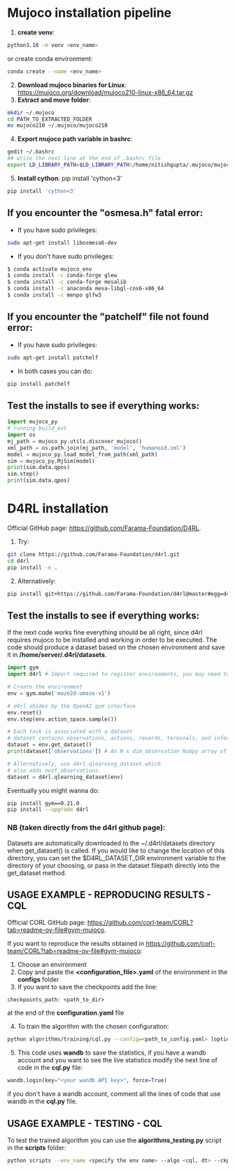 # Mujoco installation pipeline

1) **create venv**: 
```bash
python3.10 -m venv <env_name>
```
or create conda environment:
```bash
conda create --name <env_name>
```

2) **Download mujoco binaries for Linux**: https://mujoco.org/download/mujoco210-linux-x86_64.tar.gz
3) **Extract and move folder**:
```bash
mkdir ~/.mujoco
cd PATH_TO_EXTRACTED_FOLDER
mv mujoco210 ~/.mujoco/mujoco210
```
4) **Export mujoco path variable in bashrc**:
```bash
gedit ~/.bashrc
## write the next line at the end of .bashrc file
export LD_LIBRARY_PATH=$LD_LIBRARY_PATH:/home/nitishgupta/.mujoco/mujoco210/bin
```
5) **Install cython**: pip install 'cython<3'
```bash
pip install 'cython<3'
```

## If you encounter the "osmesa.h" fatal error:
- If you have sudo privileges:
```bash
sudo apt-get install libosmesa6-dev
```
- If you don't have sudo privileges:
```bash
$ conda activate mujoco_env
$ conda install -c conda-forge glew
$ conda install -c conda-forge mesalib
$ conda install -c anaconda mesa-libgl-cos6-x86_64
$ conda install -c menpo glfw3
```

## If you encounter the "patchelf" file not found error:
- If you have sudo privileges:
```bash
sudo apt-get install patchelf
```
- In both cases you can do:
```bash
pip install patchelf
```

## Test the installs to see if everything works:
```python 
import mujoco_py
# running build_ext
import os
mj_path = mujoco_py.utils.discover_mujoco()
xml_path = os.path.join(mj_path, 'model', 'humanoid.xml')
model = mujoco_py.load_model_from_path(xml_path)
sim = mujoco_py.MjSim(model)
print(sim.data.qpos)
sim.step()
print(sim.data.qpos)
```

# D4RL installation 
Official GitHub page: https://github.com/Farama-Foundation/D4RL.
1) Try:
```bash 
git clone https://github.com/Farama-Foundation/d4rl.git
cd d4rl
pip install -e .
```
2) Alternatively:
```bash 
pip install git+https://github.com/Farama-Foundation/d4rl@master#egg=d4rl
```

## Test the installs to see if everything works:
If the next code works fine everything should be all right, since d4rl requires mujoco to be installed and working in order to be executed.
The code should produce a dataset based on the chosen environment and save it in **/home/server/.d4rl/datasets**.


```python 
import gym
import d4rl # Import required to register environments, you may need to also import the submodule

# Create the environment
env = gym.make('maze2d-umaze-v1')

# d4rl abides by the OpenAI gym interface
env.reset()
env.step(env.action_space.sample())

# Each task is associated with a dataset
# dataset contains observations, actions, rewards, terminals, and infos
dataset = env.get_dataset()
print(dataset['observations']) # An N x dim_observation Numpy array of observations

# Alternatively, use d4rl.qlearning_dataset which
# also adds next_observations.
dataset = d4rl.qlearning_dataset(env)
```

Eventually you might wanna do:
```bash
pip install gym==0.21.0
pip install --upgrade d4rl
```

### NB (taken directly from the d4rl github page): 
Datasets are automatically downloaded to the ~/.d4rl/datasets directory when get_dataset() is called. If you would like to change the location of this directory, you can set the $D4RL_DATASET_DIR environment variable to the directory of your choosing, or pass in the dataset filepath directly into the get_dataset method.

## USAGE EXAMPLE - REPRODUCING RESULTS - CQL
Official CORL GitHub page: https://github.com/corl-team/CORL?tab=readme-ov-file#gym-mujoco.

If you want to reproduce the results obtained in https://github.com/corl-team/CORL?tab=readme-ov-file#gym-mujoco:
1) Choose an environment 
2) Copy and paste the **<configuration_file>.yaml** of the environment in the **configs** folder
3) If you want to save the checkpoints add the line:
```
checkpoints_path: <path_to_dir>
```
at the end of the **configuration.yaml** file

4) To train the algorithm with the chosen configuration:
```bash
python algorithms/training/cql.py --config=<path_to_config.yaml> [optional: --epochs=<n_epochs>]
```
5) This code uses **wandb** to save the statistics, if you have a wandb account and you want to see the live statistics modify the next line of code in the **cql.py** file:
```python
wandb.login(key="<your wandb API key>", force=True)

```

if you don't have a wandb account, comment all the lines of code that use wandb in the **cql.py** file.

## USAGE EXAMPLE - TESTING - CQL
To test the trained algorithm you can use the **algorithms_testing.py** script in the **scripts** folder:
```bash
python scripts --env_name <specify the env name> --algo <cql, dt> --ckpt_path <path to the .pt file that you want to test> --n_episodes <number of episodes, default=1> --simulation <True/False to generate a video simulation of the environment and agent>
```
